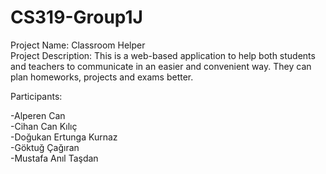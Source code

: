 # CS319-Group1J

Project Name: Classroom Helper<br />
Project Description: This is a web-based application to help both students and teachers to communicate in an easier and convenient way. They can plan homeworks, projects and exams better.

Participants:

-Alperen Can <br />-Cihan Can Kılıç <br />-Doğukan Ertunga Kurnaz <br />-Göktuğ Çağıran <br />-Mustafa Anıl Taşdan 
